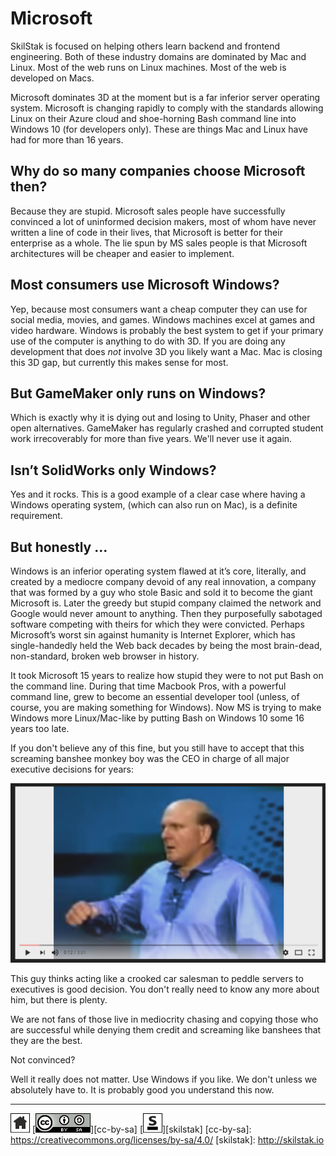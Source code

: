 # Microsoft

SkilStak is focused on helping others learn backend and frontend
engineering. Both of these industry domains are dominated by Mac
and Linux. Most of the web runs on Linux machines. Most of the web
is developed on Macs.

Microsoft dominates 3D at the moment but is a far inferior server
operating system. Microsoft is changing rapidly to comply with
the standards allowing Linux on their Azure cloud and shoe-horning
Bash command line into Windows 10 (for developers only). These are
things Mac and Linux have had for more than 16 years.

## Why do so many companies choose Microsoft then?

Because they are stupid. Microsoft sales people have successfully
convinced a lot of uninformed decision makers, most of whom have
never written a line of code in their lives, that Microsoft is
better for their enterprise as a whole. The lie spun by MS sales
people is that Microsoft architectures will be cheaper and easier
to implement.

## Most consumers use Microsoft Windows?

Yep, because most consumers want a cheap computer they can use for
social media, movies, and games. Windows machines excel at games
and video hardware. Windows is probably the best system to get if
your primary use of the computer is anything to do with 3D. If you
are doing any development that does *not* involve 3D you likely
want a Mac. Mac is closing this 3D gap, but currently this makes
sense for most.

## But GameMaker only runs on Windows?

Which is exactly why it is dying out and losing to Unity, Phaser and other
open alternatives. GameMaker has regularly crashed and corrupted
student work irrecoverably for more than five years. We'll never use
it again.

## Isn’t SolidWorks only Windows?

Yes and it rocks. This is a good example of a clear case where having
a Windows operating system, (which can also run on Mac), is
a definite requirement.

## But honestly ...

Windows is an inferior operating system flawed at it’s core,
literally, and created by a mediocre company devoid of any real
innovation, a company that was formed by a guy who stole Basic and
sold it to become the giant Microsoft is. Later the greedy but
stupid company claimed the network and Google would never amount
to anything. Then they purposefully sabotaged software competing
with theirs for which they were convicted. Perhaps Microsoft’s worst
sin against humanity is Internet Explorer, which has single-handedly
held the Web back decades by being the most brain-dead,
non-standard, broken web browser in history.

It took Microsoft 15 years to realize how stupid they were to not
put Bash on the command line. During that time Macbook Pros, with
a powerful command line, grew to become an essential developer tool
(unless, of course, you are making something for Windows). Now MS is
trying to make Windows more Linux/Mac-like by putting Bash on Windows
10 some 16 years too late.

If you don't believe any of this fine, but you  still have to accept
that this screaming banshee monkey boy was the CEO in charge of all
major executive decisions for years:

[![idiot](/assets/idiot.png)](https://youtu.be/e8M6S8EKbnU)

This guy thinks acting like a crooked car salesman to peddle servers
to executives is good decision. You don't really need to know any
more about him, but there is plenty.

We are not fans of those live in mediocrity chasing and copying
those who are successful while denying them credit and screaming
like banshees that they are the best. 

Not convinced?

Well it really does not matter. Use Windows if you like. We don't
unless we absolutely have to. It is probably good you understand this
now.
 
---
[![home](/assets/home-bw.png)](/README.md)
[![cc-by-sa](/assets/cc-by-sa.png)][cc-by-sa]
[![skilstak](/assets/skilstak-logo-bw.png)][skilstak]
[cc-by-sa]: https://creativecommons.org/licenses/by-sa/4.0/
[skilstak]: http://skilstak.io

